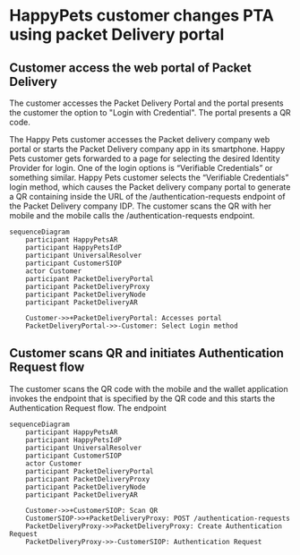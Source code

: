 # HappyPets customer changes PTA using packet Delivery portal

## Customer access the web portal of Packet Delivery

The customer accesses the Packet Delivery Portal and the portal presents the customer the option to "Login with Credential". The portal presents a QR code.

The Happy Pets customer accesses the Packet delivery company web portal or starts the Packet Delivery company app in its smartphone.
Happy Pets customer gets forwarded to a page for selecting the desired Identity Provider for login. One of the login options is “Verifiable Credentials” or something similar.
Happy Pets customer selects the “Verifiable Credentials” login method, which causes the Packet delivery company portal to generate a QR containing inside the URL of the /authentication-requests endpoint of the Packet Delivery company IDP.
The customer scans the QR with her mobile and the mobile calls the /authentication-requests endpoint.


```mermaid
sequenceDiagram
    participant HappyPetsAR
    participant HappyPetsIdP
    participant UniversalResolver
    participant CustomerSIOP
    actor Customer
    participant PacketDeliveryPortal
    participant PacketDeliveryProxy
    participant PacketDeliveryNode
    participant PacketDeliveryAR

    Customer->>+PacketDeliveryPortal: Accesses portal
    PacketDeliveryPortal->>-Customer: Select Login method
```

## Customer scans QR and initiates Authentication Request flow

The customer scans the QR code with the mobile and the wallet application invokes the endpoint that is specified by the QR code and this starts the Authentication Request flow.
The endpoint 

```mermaid
sequenceDiagram
    participant HappyPetsAR
    participant HappyPetsIdP
    participant UniversalResolver
    participant CustomerSIOP
    actor Customer
    participant PacketDeliveryPortal
    participant PacketDeliveryProxy
    participant PacketDeliveryNode
    participant PacketDeliveryAR

    Customer->>+CustomerSIOP: Scan QR
    CustomerSIOP->>+PacketDeliveryProxy: POST /authentication-requests
    PacketDeliveryProxy->>PacketDeliveryProxy: Create Authentication Request
    PacketDeliveryProxy->>-CustomerSIOP: Authentication Request    
```
